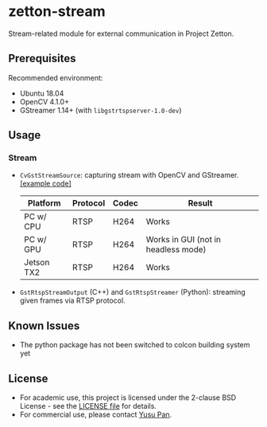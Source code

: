 # zetton-stream

Stream-related module for external communication in Project Zetton.

## Prerequisites

Recommended environment:

- Ubuntu 18.04
- OpenCV 4.1.0+
- GStreamer 1.14+ (with `libgstrtspserver-1.0-dev`)

## Usage

### Stream

- `CvGstStreamSource`: capturing stream with OpenCV and GStreamer. [[example code]](example/cv_gst_rtsp_stream.cc)

   | Platform   | Protocol | Codec | Result                              |
   | ---------- | -------- | ----- | ----------------------------------- |
   | PC w/ CPU  | RTSP     | H264  | Works                               |
   | PC w/ GPU  | RTSP     | H264  | Works in GUI (not in headless mode) |
   | Jetson TX2 | RTSP     | H264  | Works                               |

- `GstRtspStreamOutput` (C++) and `GstRtspStreamer` (Python): streaming given frames via RTSP protocol.

## Known Issues

- The python package has not been switched to colcon building system yet

## License

- For academic use, this project is licensed under the 2-clause BSD License - see the [LICENSE file](LICENSE) for details.
- For commercial use, please contact [Yusu Pan](mailto:xxdsox@gmail.com).
